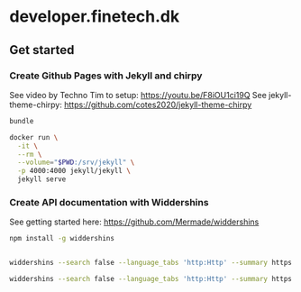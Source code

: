 
# developer.finetech.dk
## Get started 
### Create Github Pages with Jekyll and chirpy

See video by Techno Tim to setup: https://youtu.be/F8iOU1ci19Q
See jekyll-theme-chirpy: https://github.com/cotes2020/jekyll-theme-chirpy


``` bash
bundle

docker run \
  -it \
  --rm \
  --volume="$PWD:/srv/jekyll" \
  -p 4000:4000 jekyll/jekyll \
  jekyll serve
```

### Create API documentation with Widdershins
See getting started here: https://github.com/Mermade/widdershins

``` bash 
npm install -g widdershins


widdershins --search false --language_tabs 'http:Http' --summary https://raw.githubusercontent.com/finetech-dk/specs/main/sales/order/order-api.yaml -o _posts/2022-09-04-order-api.md

widdershins --search false --language_tabs 'http:Http' --summary https://raw.githubusercontent.com/finetech-dk/specs/main/sales/order/order-service.yaml -o _posts/2022-09-04-order-service.md



```